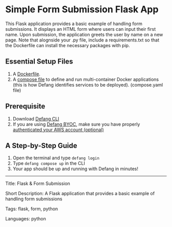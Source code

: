 # Simple Form Submission Flask App

This Flask application provides a basic example of handling form submissions. It displays an HTML form where users can input their first name. Upon submission, the application greets the user by name on a new page. Note that alognside your .py file, include a requirements.txt so that the Dockerfile can install the necessary packages with pip.

## Essential Setup Files

1. A [Dockerfile](https://docs.docker.com/develop/develop-images/dockerfile_best-practices/).
2. A [compose file](https://docs.defang.io/docs/concepts/compose) to define and run multi-container Docker applications (this is how Defang identifies services to be deployed). (compose.yaml file)

## Prerequisite

1. Download [Defang CLI](https://github.com/DefangLabs/defang)
2. If you are using [Defang BYOC](https://docs.defang.io/docs/concepts/defang-byoc), make sure you have properly [authenticated your AWS account (optional)](https://docs.aws.amazon.com/cli/latest/userguide/cli-chap-configure.html)

## A Step-by-Step Guide

1. Open the terminal and type `defang login`
2. Type `defang compose up` in the CLI
3. Your app should be up and running with Defang in minutes!

---

Title: Flask & Form Submission

Short Description: A Flask application that provides a basic example of handling form submissions

Tags: flask, form, python

Languages: python
